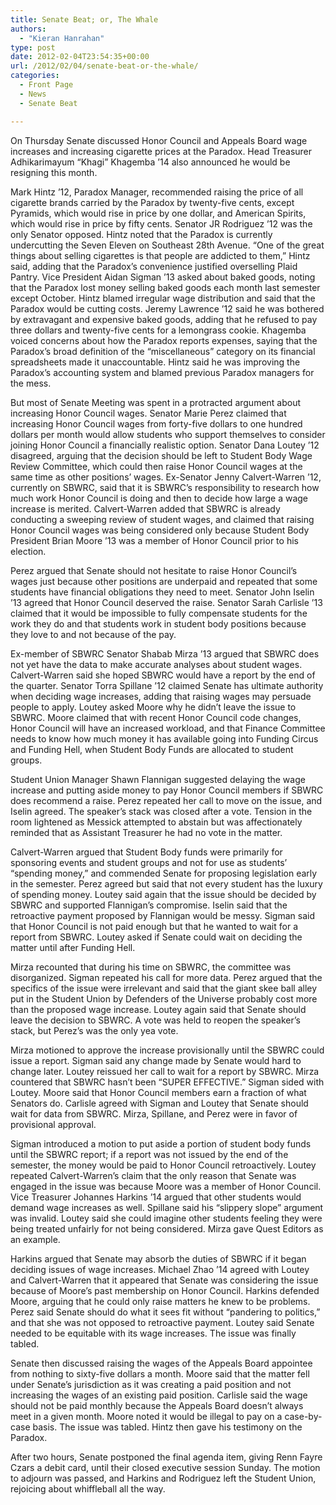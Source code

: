 ```yaml
---
title: Senate Beat; or, The Whale
authors: 
  - "Kieran Hanrahan"
type: post
date: 2012-02-04T23:54:35+00:00
url: /2012/02/04/senate-beat-or-the-whale/
categories:
  - Front Page
  - News
  - Senate Beat

---
```

On Thursday Senate discussed Honor Council and Appeals Board wage increases and increasing cigarette prices at the Paradox. Head Treasurer Adhikarimayum “Khagi” Khagemba ’14 also announced he would be resigning this month.

Mark Hintz ’12, Paradox Manager, recommended raising the price of all cigarette brands carried by the Paradox by twenty-five cents, except Pyramids, which would rise in price by one dollar, and American Spirits, which would rise in price by fifty cents. Senator JR Rodriguez ’12 was the only Senator opposed. Hintz noted that the Paradox is currently undercutting the Seven Eleven on Southeast 28th Avenue. “One of the great things about selling cigarettes is that people are addicted to them,” Hintz said, adding that the Paradox’s convenience justified overselling Plaid Pantry. Vice President Aidan Sigman ’13 asked about baked goods, noting that the Paradox lost money selling baked goods each month last semester except October. Hintz blamed irregular wage distribution and said that the Paradox would be cutting costs. Jeremy Lawrence ’12 said he was bothered by extravagant and expensive baked goods, adding that he refused to pay three dollars and twenty-five cents for a lemongrass cookie. Khagemba voiced concerns about how the Paradox reports expenses, saying that the Paradox’s broad definition of the “miscellaneous” category on its financial spreadsheets made it unaccountable. Hintz said he was improving the Paradox’s accounting system and blamed previous Paradox managers for the mess.

But most of Senate Meeting was spent in a protracted argument about increasing Honor Council wages. Senator Marie Perez claimed that increasing Honor Council wages from forty-five dollars to one hundred dollars per month would allow students who support themselves to consider joining Honor Council a financially realistic option. Senator Dana Loutey ’12 disagreed, arguing that the decision should be left to Student Body Wage Review Committee, which could then raise Honor Council wages at the same time as other positions’ wages. Ex-Senator Jenny Calvert-Warren ’12, currently on SBWRC, said that it is SBWRC’s responsibility to research how much work Honor Council is doing and then to decide how large a wage increase is merited. Calvert-Warren added that SBWRC is already conducting a sweeping review of student wages, and claimed that raising Honor Council wages was being considered only because Student Body President Brian Moore ’13 was a member of Honor Council prior to his election.

Perez argued that Senate should not hesitate to raise Honor Council’s wages just because other positions are underpaid and repeated that some students have financial obligations they need to meet. Senator John Iselin ’13 agreed that Honor Council deserved the raise. Senator Sarah Carlisle ’13 claimed that it would be impossible to fully compensate students for the work they do and that students work in student body positions because they love to and not because of the pay.

Ex-member of SBWRC Senator Shabab Mirza ’13 argued that SBWRC does not yet have the data to make accurate analyses about student wages. Calvert-Warren said she hoped SBWRC would have a report by the end of the quarter. Senator Torra Spillane ’12 claimed Senate has ultimate authority when deciding wage increases, adding that raising wages may persuade people to apply. Loutey asked Moore why he didn’t leave the issue to SBWRC. Moore claimed that with recent Honor Council code changes, Honor Council will have an increased workload, and that Finance Committee needs to know how much money it has available going into Funding Circus and Funding Hell, when Student Body Funds are allocated to student groups.

Student Union Manager Shawn Flannigan suggested delaying the wage increase and putting aside money to pay Honor Council members if SBWRC does recommend a raise. Perez repeated her call to move on the issue, and Iselin agreed. The speaker’s stack was closed after a vote. Tension in the room lightened as Messick attempted to abstain but was affectionately reminded that as Assistant Treasurer he had no vote in the matter.

Calvert-Warren argued that Student Body funds were primarily for sponsoring events and student groups and not for use as students’ “spending money,” and commended Senate for proposing legislation early in the semester. Perez agreed but said that not every student has the luxury of spending money. Loutey said again that the issue should be decided by SBWRC and supported Flannigan’s compromise. Iselin said that the retroactive payment proposed by Flannigan would be messy. Sigman said that Honor Council is not paid enough but that he wanted to wait for a report from SBWRC. Loutey asked if Senate could wait on deciding the matter until after Funding Hell.

Mirza recounted that during his time on SBWRC, the committee was disorganized. Sigman repeated his call for more data. Perez argued that the specifics of the issue were irrelevant and said that the giant skee ball alley put in the Student Union by Defenders of the Universe probably cost more than the proposed wage increase. Loutey again said that Senate should leave the decision to SBWRC. A vote was held to reopen the speaker’s stack, but Perez’s was the only yea vote.

Mirza motioned to approve the increase provisionally until the SBWRC could issue a report. Sigman said any change made by Senate would hard to change later. Loutey reissued her call to wait for a report by SBWRC. Mirza countered that SBWRC hasn’t been “SUPER EFFECTIVE.” Sigman sided with Loutey. Moore said that Honor Council members earn a fraction of what Senators do. Carlisle agreed with Sigman and Loutey that Senate should wait for data from SBWRC. Mirza, Spillane, and Perez were in favor of provisional approval.

Sigman introduced a motion to put aside a portion of student body funds until the SBWRC report; if a report was not issued by the end of the semester, the money would be paid to Honor Council retroactively. Loutey repeated Calvert-Warren’s claim that the only reason that Senate was engaged in the issue was because Moore was a member of Honor Council. Vice Treasurer Johannes Harkins ’14 argued that other students would demand wage increases as well. Spillane said his “slippery slope” argument was invalid. Loutey said she could imagine other students feeling they were being treated unfairly for not being considered. Mirza gave Quest Editors as an example.

Harkins argued that Senate may absorb the duties of SBWRC if it began deciding issues of wage increases. Michael Zhao ’14 agreed with Loutey and Calvert-Warren that it appeared that Senate was considering the issue because of Moore’s past membership on Honor Council. Harkins defended Moore, arguing that he could only raise matters he knew to be problems. Perez said Senate should do what it sees fit without “pandering to politics,” and that she was not opposed to retroactive payment. Loutey said Senate needed to be equitable with its wage increases. The issue was finally tabled.

Senate then discussed raising the wages of the Appeals Board appointee from nothing to sixty-five dollars a month. Moore said that the matter fell under Senate’s jurisdiction as it was creating a paid position and not increasing the wages of an existing paid position. Carlisle said the wage should not be paid monthly because the Appeals Board doesn’t always meet in a given month. Moore noted it would be illegal to pay on a case-by-case basis. The issue was tabled. Hintz then gave his testimony on the Paradox.

After two hours, Senate postponed the final agenda item, giving Renn Fayre Czars a debit card, until their closed executive session Sunday. The motion to adjourn was passed, and Harkins and Rodriguez left the Student Union, rejoicing about whiffleball all the way.